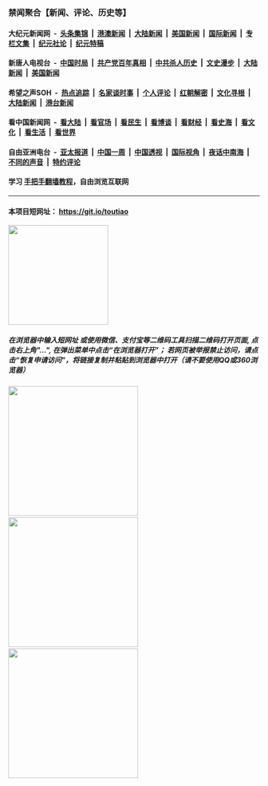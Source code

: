 ### 禁闻聚合【新闻、评论、历史等】

#### 大纪元新闻网 &nbsp;-&nbsp; [头条集锦](indexes/E头条集锦.md?t=02071411) &nbsp;|&nbsp; [港澳新闻](indexes/E港澳新闻.md?t=02071411)  &nbsp;|&nbsp; [大陆新闻](indexes/E大陆新闻.md?t=02071411) &nbsp;|&nbsp; [美国新闻](indexes/E美国新闻.md?t=02071411) &nbsp;|&nbsp; [国际新闻](indexes/E国际新闻.md?t=02071411) &nbsp;|&nbsp; [专栏文集](indexes/E专栏文集.md?t=02071411) &nbsp;|&nbsp; [纪元社论](indexes/E纪元社论.md?t=02071411) &nbsp;|&nbsp; [纪元特稿](indexes/E纪元特稿.md?t=02071411) 

#### 新唐人电视台 &nbsp;-&nbsp; [中国时局](indexes/N中国时局.md?t=02071411) &nbsp;|&nbsp; [共产党百年真相](indexes/N共产党百年真相.md?t=02071411) &nbsp;|&nbsp; [中共杀人历史](indexes/N中共杀人历史.md?t=02071411) &nbsp;|&nbsp; [文史漫步](indexes/N文史漫步.md?t=02071411) &nbsp;|&nbsp; [大陆新闻](indexes/N大陆新闻.md?t=02071411) &nbsp;|&nbsp; [美国新闻](indexes/N美国新闻.md?t=02071411)

#### 希望之声SOH &nbsp;-&nbsp; [热点追踪](indexes/H热点追踪.md?t=02071411) &nbsp;|&nbsp; [名家谈时事](indexes/H名家谈时事.md?t=02071411) &nbsp;|&nbsp; [个人评论](indexes/H个人评论.md?t=02071411)  &nbsp;|&nbsp; [红朝解密](indexes/H红朝解密.md?t=02071411) &nbsp;|&nbsp; [文化寻根](indexes/H文化寻根.md?t=02071411) &nbsp;|&nbsp; [大陆新闻](indexes/H大陆新闻.md?t=02071411) &nbsp;|&nbsp; [港台新闻](indexes/H港台新闻.md?t=02071411)

#### 看中国新闻网 &nbsp;-&nbsp; [看大陆](indexes/S看大陆.md?t=02071411) &nbsp;|&nbsp; [看官场](indexes/S看官场.md?t=02071411) &nbsp;|&nbsp; [看民生](indexes/S看民生.md?t=02071411)  &nbsp;|&nbsp; [看博谈](indexes/S看博谈.md?t=02071411) &nbsp;|&nbsp; [看财经](indexes/S看财经.md?t=02071411) &nbsp;|&nbsp; [看史海](indexes/S看史海.md?t=02071411) &nbsp;|&nbsp; [看文化](indexes/S看文化.md?t=02071411) &nbsp;|&nbsp; [看生活](indexes/S看生活.md?t=02071411) &nbsp;|&nbsp; [看世界](indexes/S看世界.md?t=02071411)

#### 自由亚洲电台 &nbsp;-&nbsp; [亚太报道](indexes/R亚太报道.md?t=02071411) &nbsp;|&nbsp; [中国一周](indexes/R中国一周.md?t=02071411) &nbsp;|&nbsp; [中国透视](indexes/R中国透视.md?t=02071411)  &nbsp;|&nbsp; [国际视角](indexes/R国际视角.md?t=02071411) &nbsp;|&nbsp; [夜话中南海](indexes/R夜话中南海.md?t=02071411) &nbsp;|&nbsp; [不同的声音](indexes/R不同的声音.md?t=02071411) &nbsp;|&nbsp; [特约评论](indexes/R特约评论.md?t=02071411)

#### 学习 [手把手翻墙教程](https://github.com/gfw-breaker/guides/wiki)，自由浏览互联网

----

#### 本项目短网址： https://git.io/toutiao
<img src="https://raw.githubusercontent.com/gfw-breaker/banned-news/master/scripts/img/qr.png" width="200px"/>  

##### 在浏览器中输入短网址 或使用微信、支付宝等二维码工具扫描二维码打开页面, 点击右上角"...", 在弹出菜单中点击“在浏览器打开”； 若网页被举报禁止访问，请点击“恢复申请访问”，将链接复制并粘贴到浏览器中打开（请不要使用QQ或360浏览器）

<img src="https://raw.githubusercontent.com/gfw-breaker/banned-news/master/scripts/img/1.png" width="260px"/> &nbsp; <img src="https://raw.githubusercontent.com/gfw-breaker/banned-news/master/scripts/img/2.png" width="260px"/> &nbsp; <img src="https://raw.githubusercontent.com/gfw-breaker/banned-news/master/scripts/img/3.png" width="260px"/>
